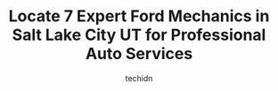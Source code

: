 ---
layout: ampstory
image: https://images.unsplash.com/photo-1503736334956-4c8f8e92946d?ixlib=rb-4.0.3&ixid=MnwxMjA3fDB8MHxwaG90by1wYWdlfHx8fGVufDB8fHx8&auto=format&fit=crop&w=640&h=853&q=80
author: techidn
featured: false
description: Entrust your vehicle to the 7 best Ford Mechanic in Salt Lake City UT, USA and experience the difference they can make. With their extensive knowledge, state-of-the-art facilities, and commi
title: Locate 7 Expert Ford Mechanics in Salt Lake City UT for Professional Auto Services
cover:
   title: Locate 7 Expert Ford Mechanics in Salt Lake City UT for Professional Auto Services
   subtitle: Rickpate
   background: https://images.unsplash.com/photo-1503736334956-4c8f8e92946d?ixlib=rb-4.0.3&ixid=MnwxMjA3fDB8MHxwaG90by1wYWdlfHx8fGVufDB8fHx8&auto=format&fit=crop&w=640&h=853&q=80

pages: 
 - layout: thirds
   top: <h1>#1 Steves Automotive Specialists - Salt Lake City</h1>
   bottom: "<p>I recently went into Steves thinking I had an issue with my transmission after getting some grinding sounds from my car and it being unable to move. They were able to ge</p>"
   background: https://www.knot35.com/toplist/wp-content/uploads/2023/06/best-ford-mechanic-1-in-salt-lake-city-ut-1685837554.jpeg
   backgroundblur: true
 - layout: thirds
   top: <h1>#2 Jerry Lambert Automotive</h1>
   bottom: "<p>398 E 3300 S, Salt Lake City, UT 84115, United States</p>"
   background: https://www.knot35.com/toplist/wp-content/uploads/2023/06/best-ford-mechanic-2-in-salt-lake-city-ut-1685837554.jpeg
   cta:
      link: https://www.knot35.com/toplist/locate-7-expert-ford-mechanics-in-salt-lake-city-ut-for-professional-auto-services/
      text: Locate 7 Expert Ford Mechanics in Salt Lake City UT for Professional Auto Services
 - layout: thirds
   top: <h1>#3 Mike Palmer Automotive</h1>
   bottom: "<p>39 W 900 S, Salt Lake City, UT 84101, United States</p>"
   background: https://www.knot35.com/toplist/wp-content/uploads/2023/06/best-ford-mechanic-3-in-salt-lake-city-ut-1685837554.jpeg
   cta:
      link: https://www.knot35.com/toplist/locate-7-expert-ford-mechanics-in-salt-lake-city-ut-for-professional-auto-services/
      text: Locate 7 Expert Ford Mechanics in Salt Lake City UT for Professional Auto Services
 - layout: thirds
   top: <h1>#4 Slaughs Car Care</h1>
   bottom: "<p>807 E 200 S, Salt Lake City, UT 84102, United States</p>"
   background: https://images.unsplash.com/photo-1620421680010-0766ff230392?ixlib=rb-4.0.3&ixid=MnwxMjA3fDB8MHxwaG90by1wYWdlfHx8fGVufDB8fHx8&auto=format&fit=crop&w=640&h=853&q=80
   cta:
      link: https://www.knot35.com/toplist/locate-7-expert-ford-mechanics-in-salt-lake-city-ut-for-professional-auto-services/
      text: Locate 7 Expert Ford Mechanics in Salt Lake City UT for Professional Auto Services
 - layout: thirds
   top: <h1>#5 M & K Automotive Services</h1>
   bottom: "<p>970 1700 S, Salt Lake City, UT 84104, United States</p>"
   background: https://images.unsplash.com/photo-1541356665065-22676f35dd40?ixlib=rb-4.0.3&ixid=MnwxMjA3fDB8MHxwaG90by1wYWdlfHx8fGVufDB8fHx8&auto=format&fit=crop&w=640&h=853&q=80
   cta:
      link: https://www.knot35.com/toplist/locate-7-expert-ford-mechanics-in-salt-lake-city-ut-for-professional-auto-services/
      text: Locate 7 Expert Ford Mechanics in Salt Lake City UT for Professional Auto Services
 - layout: thirds
   top: <h1>#6 Red Rock Auto Repair</h1>
   bottom: "<p>2334 S Main St, Salt Lake City, UT 84115, United States</p>"
   background: https://images.unsplash.com/photo-1597773150796-e5c14ebecbf5?ixlib=rb-4.0.3&ixid=MnwxMjA3fDB8MHxwaG90by1wYWdlfHx8fGVufDB8fHx8&auto=format&fit=crop&w=640&h=853&q=80
   cta:
      link: https://www.knot35.com/toplist/locate-7-expert-ford-mechanics-in-salt-lake-city-ut-for-professional-auto-services/
      text: Locate 7 Expert Ford Mechanics in Salt Lake City UT for Professional Auto Services
 - layout: thirds
   top: <h1>#7 Automotive Solutions</h1>
   bottom: "<p>1321 Earl Dr A, Salt Lake City, UT 84104, United States</p>"
   background: https://images.unsplash.com/photo-1527067829737-402993088e6b?ixlib=rb-4.0.3&ixid=MnwxMjA3fDB8MHxwaG90by1wYWdlfHx8fGVufDB8fHx8&auto=format&fit=crop&w=640&h=853&q=80
   cta:
      link: https://www.knot35.com/toplist/locate-7-expert-ford-mechanics-in-salt-lake-city-ut-for-professional-auto-services/
      text: Locate 7 Expert Ford Mechanics in Salt Lake City UT for Professional Auto Services
 - layout: thirds
   middle: Continue reading...
   background: https://images.unsplash.com/photo-1524169358666-79f22534bc6e?ixlib=rb-4.0.3&ixid=MnwxMjA3fDB8MHxwaG90by1wYWdlfHx8fGVufDB8fHx8&auto=format&fit=crop&w=640&h=853&q=80
   cta:
      link: https://www.knot35.com/toplist/locate-7-expert-ford-mechanics-in-salt-lake-city-ut-for-professional-auto-services/
      text: Locate 7 Expert Ford Mechanics in Salt Lake City UT for Professional Auto Services
      
---